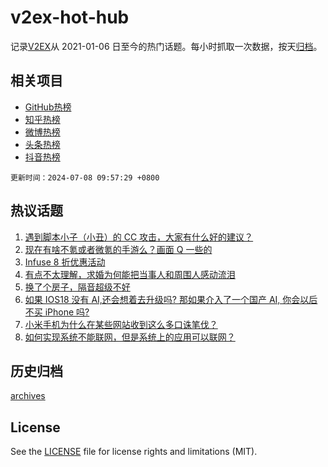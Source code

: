 # v2ex-hot-hub

 记录[V2EX](https://www.v2ex.com/)从 2021-01-06 日至今的热门话题。每小时抓取一次数据，按天[归档](archives)。
 
 ## 相关项目

- [GitHub热榜](https://github.com/snaildev/github-hot-hub)
- [知乎热榜](https://github.com/snaildev/zhihu-hot-hub)
- [微博热榜](https://github.com/snaildev/weibo-hot-hub)
- [头条热榜](https://github.com/snaildev/toutiao-hot-hub)
- [抖音热榜](https://github.com/snaildev/douyin-hot-hub)


 `更新时间：2024-07-08 09:57:29 +0800`

## 热议话题

1. [遇到脚本小子（小丑）的 CC 攻击，大家有什么好的建议？](https://www.v2ex.com/t/1055422)
1. [现在有啥不氪或者微氪的手游么？画面 Q 一些的](https://www.v2ex.com/t/1055416)
1. [Infuse 8 折优惠活动](https://www.v2ex.com/t/1055441)
1. [有点不太理解，求婚为何能把当事人和周围人感动流泪](https://www.v2ex.com/t/1055437)
1. [换了个房子，隔音超级不好](https://www.v2ex.com/t/1055442)
1. [如果 IOS18 没有 AI,还会想着去升级吗? 那如果介入了一个国产 AI, 你会以后不买 iPhone 吗?](https://www.v2ex.com/t/1055401)
1. [小米手机为什么在某些网站收到这么多口诛笔伐？](https://www.v2ex.com/t/1055478)
1. [如何实现系统不能联网，但是系统上的应用可以联网？](https://www.v2ex.com/t/1055400)

## 历史归档

[archives](archives)

## License

See the [LICENSE](LICENSE) file for license rights and limitations (MIT).
